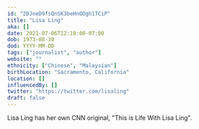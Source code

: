 ```yaml
---
id: "2DJneD9fsQnSK3beHnOOgh1TCiP"
title: "Lisa Ling"
aka: []
date: 2021-07-06T12:10:00-07:00
dob: 1973-08-30
dod: YYYY-MM-DD
tags: ["journalist", "author"]
website: ""
ethnicity: ["Chinese", "Malaysian"]
birthLocation: "Sacramento, California"
location: []
influencedBy: []
twitter: "https://twitter.com/lisaling"
draft: false
---
```


Lisa Ling has her own CNN original, "This is Life With Lisa Ling".
